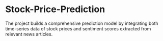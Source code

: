 # Stock-Price-Prediction
The project builds a comprehensive prediction model by integrating both time-series data of stock prices and sentiment scores extracted from relevant news articles.
